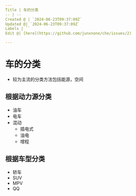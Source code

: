 ```yaml
---
Title | 车的分类
-- | --
Created @ | `2024-06-23T09:37:09Z`
Updated @| `2024-06-23T09:37:09Z`
Labels | ``
Edit @| [here](https://github.com/junxnone/che/issues/2)

---
```

# 车的分类
- 较为主流的分类方法包括能源，空间

## 根据动力源分类
- 油车
- 电车
- 混动
  - 插电式
  - 油电
  - 增程

## 根据车型分类
- 轿车
- SUV
- MPV
- QQ

